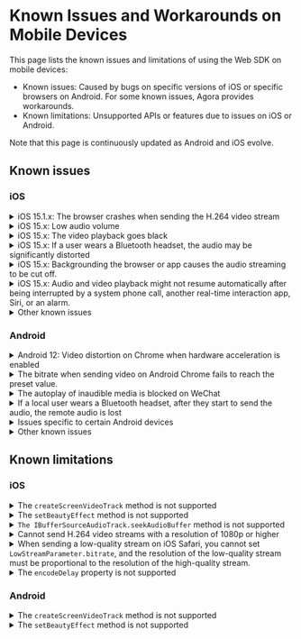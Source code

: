 # Known Issues and Workarounds on Mobile Devices

This page lists the known issues and limitations of using the Web SDK on mobile devices:
- Known issues: Caused by bugs on specific versions of iOS or specific browsers on Android. For some known issues, Agora provides workarounds.
- Known limitations: Unsupported APIs or features due to issues on iOS or Android.

<div class="alert info">Note that this page is continuously updated as Android and iOS evolve.</div>

## Known issues

### iOS

<details>
<summary>iOS 15.1.x: The browser crashes when sending the H.264 video stream</summary>
<p>

**Impact**: All browsers and apps that use WkWebView on iOS 15.1.x, such as Safari and Chrome.
</p>
<p>

**Details**: If you set `codec` as `'h264'` when calling `createClient`, the browsers on iOS 15.1.x crash after you send the video stream.
</p>
<p>

**Reason**: This issue happens due to the regression of the WebKit video encoder on iOS 15.1.x. For details, see [WebKit Bug 231505](https://bugs.webkit.org/show_bug.cgi?id=231505).
</p>
<p>

**Workaround**: Use the VP8 codec for video encoding.

```javascript
createClient({codec:'vp8', mode})
```
</p>
</details>

<details>
<summary>iOS 15.x: Low audio volume</summary>
<p>

**Impact**: All browsers and apps that use WkWebView on iOS 15.x, such as Safari and Chrome.</p>
<p>

**Details**: On iOS 15.x, after the local user subscribes to the `RemoteAudioTrack` and plays it, sometimes the audio is routed to the earpiece instead of the speaker, and the volume that the local user hear may be very low.</p>
<p>

**Reason**: This issue happens due to the regression of the WebKit audio module on iOS 15.x. For details, see [ WebKit Bug 230902](https://bugs.webkit.org/show_bug.cgi?id=230902).
</p>
<p>

**Workaround**: On iOS 15.x, use `WebAudio` to play the audio, and use `GainNode` to increase the audio volume level. Use the following workaround:
1. Upgrade to the Web SDK 4.9.0 or later versions.
2. Set the SDK private parameter `REMOTE_AUDIO_TRACK_USES_WEB_AUDIO` as `true`. The SDK uses `WebAudio` to play the remote audio stream. Sample code:
   ```javascript
   function isIOS15(ua){
       // Use UA to judge whether the iOS version is 15
   }

   if(isIOS15(navigator.userAgent)){
       AgoraRTC.setParameter("REMOTE_AUDIO_TRACK_USES_WEB_AUDIO", true);
   }
   ```
   </p>
   </details>

<details>
<summary>iOS 15.x: The video playback goes black</summary>
<p>

**Impact**: All browsers and apps that use WkWebView on iOS 15.x, such as Safari and Chrome.
</p>
<p>

**Details**: On iOS 15.x, if you play the video in DOM node and add some CSS properties (such as `transform` and `animation`) to the` video` element or its parent element, or if you change the CSS properties to redraw the video rendering area, sometimes the video goes black.
</p>
<p>

**Reason**: This issue happens due to the regression of the WebKit video renderer on iOS 15.x. For details, see [WebKit Bug 230902](https://bugs.webkit.org/show_bug.cgi?id=230902).
</p>
<p>

**Workaround**: Upgrade to the Web SDK v4.7.3 or later and minimize changes to the CSS properties of the `video` element and its parent elements.
</p>
</details>


<details>
<summary>iOS 15.x: If a user wears a Bluetooth headset, the audio may be significantly distorted</summary>
<p>

**Impact**: All browsers and apps that use WkWebView on iOS 15.x, such as Safari and Chrome.
</p>
<p>

**Reason**: This issue happens due to the regression of the WebKit audio playback module on iOS 15.x. For details, see [WebKit Bug 231422](https://bugs.webkit.org/show_bug.cgi?id=231422).
</p>
<p>

**Workaround**: Agora recommends that you add a prompt to remind users of possible audio distortion issues when they use a Bluetooth headset.
</p>
</details>

<details>
<summary>iOS 15.x: Backgrounding the browser or app causes the audio streaming to be cut off.</summary>
<p>

**Impact**: All browsers and apps that use WkWebView on iOS 15.x, such as Safari and Chrome.
</p>
<p>

**Reason**: This happens primarily due to this WebKit [bug](https://bugs.webkit.org/show_bug.cgi?id=231105). After the browser switches to the background, the `AudioContext` of `WebAudio` stops processing audio.
</p>
<p>

**Workaround**: Follow these steps to avoid this issue:
1. Upgrade to the Web SDK v4.7.3 or later versions.
2. When calling `createMicrophoneAudioTrack`, set `bypassWebAudio` as `true`. The Web SDK directly publishes the local audio stream without processing it through `WebAudio`.

   ```javascript
   const localAudioTrack = await AgoraRTC.createMicrophoneAudioTrack({bypassWebAudio: true});
   ```

   > Note that this workaround has a side effect. After applying this workaround, the audio mixing function (`MixingAudioTrack`) in the SDK fails.
   > </p>
   > </details>

<details>
<summary>iOS 15.x: Audio and video playback might not resume automatically after being interrupted by a system phone call, another real-time interaction app, Siri, or an alarm.</summary>
<p>

**Impact**: All browsers and apps that use WkWebView on iOS 15.x, such as Safari and Chrome.
</p>
<p>

**Reason**: Such interruptions can cause the state of the `video` and `audio` elements to be `paused`. After the interruption finishes, the state cannot be automatically switched back to `playing`, and even calling `HTMLMediaElement.play` cannot resume the media playback. See the WebKit bug [232599](https://bugs.webkit.org/show_bug.cgi?id=232599) and [226698](https://bugs.webkit.org/show_bug.cgi?id=226698) for more details.
</p>
<p>

**Workaround**: Upgrade to the Web SDK v4.7.3 or later versions. The SDK attempts to resume media playback after the interruption. Agora recommends that you add a prompt that instructs users to refresh the page.
</p>
</details>

<details>
<summary>Other known issues</summary>
<p>

- The volume of a remote user can change randomly on iOS 13 and 14.
- Switching between the front and rear cameras can momentarily rotate the video.
- The audio routing can change randomly. Sometimes, the audio is routed to the speakerphone when a headset is connected or to the earpiece when no headset is connected.
- If you call `getUserMedia` twice to get two tracks of the same media type, the first track goes muted or black.
- After a user switches to another app that uses the microphone or camera (such as Siri or Skype) and then switches back, the audio sampling or video capture fails.
   </p>
   </details>

### Android

<details>
<summary>Android 12: Video distortion on Chrome when hardware acceleration is enabled</summary>

<p>

**Impact**: The Chrome browser or Chromium kernel browser 97 or earlier on certain devices with Android 12, such as Pixel 3 and Pixel 4.
</p>
<p>

**Details**: If the Chrome browser on Android 12 enables the WebRTC `H264` or `VP8` hardware acceleration by default, video distortion can occur.
</p>
<p>

**Reason**: This issue happens due to the regression of the Chromium WebRTC video encoder. For details, see [Chromium issue 1237677](https://bugs.chromium.org/p/chromium/issues/detail?id=1237677).
</p>
<p>

**Workaround**: Chrome 97 fixed this issue. You can instruct users to upgrade to Chrome 97 or later versions.
</p>
</details>

<details>
<summary>The bitrate when sending video on Android Chrome fails to reach the preset value.</summary>
<p>

**Scope**: Certain Android devices, such as Xiaomi and OnePlus.
</p>
<p>

**Reason**: This is a hardware encoder issue. The bitrate fails to reach the preset value at a specific video encoding frame rate.
</p>
<p>

**Workaround**: In most cases, the bitrate is relatively lower when the frame rate is set as 15 fps. If you set the frame rate as 30 fps, the bitrate increases. So Agora recommends trying to set the frame rate as 30 fps when encountering a bitrate issue. However, setting the frame rate as fps may cause performance issues.
</p>
</details>

<details>
<summary>The autoplay of inaudible media is blocked on WeChat</summary>
<p>

**Impact**: The WeChat browser using Chromium 89 kernel
</p>
<p>

**Details**: The autoplay of inaudible media is blocked. Even after the user interacts with the webpage to resume the video playback, the autoplay block is still not removed.
</p>
<p>

**Reason**: This issue happens because the WeChat browser implements a custom autoplay policy.
</p>
<p>

**Workaround**: Follow these steps to avoid this issue:
1. Upgrade to the Web SDK v4.6.0 or later versions.
2. Listen to the `AgoraRTC.onAutoplayFailed` event. Instruct the user to click on the page to resume playback:

   ```javascript
   AgoraRTC.onAutoplayFailed = ()=>{
       document.alert('Please click the page to resume playback');
   }
   ```
   </p>
   </details>

<details>
<summary>If a local user wears a Bluetooth headset, after they start to send the audio, the remote audio is lost</summary>
<p>

**Scope**: Certain Xiaomi and OnePlus devices
</p>
<p>

**Details**: If a local user wears a Bluetooth headset, when the Bluetooth headset starts capturing the audio, there is a possibility that the remote audio is lost.
</p>
<p>

**Reason**: It may be due to the audio issue on Chromium regarding the profile switch of the Bluetooth.
</p>
<p>

**Workaround**: Agora recommends that you add a prompt to remind users of possible audio-loss issues when they use a Bluetooth headset.
</p>
</details>

<details>
<summary>Issues specific to certain Android devices</summary>
<p>

- On devices equipped with **MediaTek chips**, the Web SDK cannot encode and send video streams in H.264.
- On devices equipped with Huawei **HiSilicon Kirin** chips, if you use Chrome versions earlier than 88, the Web SDK cannot encode and send video streams in H.264.
- When receiving video streams on Chrome on **OnePlus 6**, if the screen turns off, the video can freeze.
- **Harmony OS** does not support sending the video stream of 180p.
   </p>
   </details>

<details>
<summary>Other known issues</summary>
<p>

- On some Android devices, the device labels might not be available.
- On some Android devices, tracks can end if the audio and video streams are interrupted by system phone calls or other audio or video calling apps. To resume the call, the Web SDK needs to re-capture the audio and video.
- On Android Chrome, the Web SDK cannot send high-quality and low-quality streams in H.264.
- On Android Chrome earlier than 90, the volume obtained by `getVolumeLevel` is 0, but the user can hear the audio.
- On Android system Webview versions from 55 to 75, the `decodeFrameRate` property stays 0.
   </p>
   </details>

## Known limitations

### iOS

<details>
<summary>The <code>createScreenVideoTrack</code> method is not supported</summary>
<p>

Reason: iOS Safari and WkWebView do not support the `mediaDevices.getDisplayMedia` method.
</p>
</details>

<details>
<summary>The <code>setBeautyEffect</code> method is not supported</summary>
<p>

Reason: WebGL is not well supported on iOS Safari and WkWebView, and the image enhancement algorithm can reduce the system performance below acceptable levels.
</p>
</details>

<details>
<summary><code>The IBufferSourceAudioTrack.seekAudioBuffer</code> method is not supported</summary>
<p>

Reason: `WebAudio` on iOS does not support this method.
</p>
</details>

<details>
<summary>Cannot send H.264 video streams with a resolution of 1080p or higher</summary>
<p>

Reason: The Web SDK uses the H.264 Baseline Profile for negotiation, so encoding and sending a video stream with a resolution of 1080p or higher is not supported on iOS.
</p>
</details>

<details>
<summary>When sending a low-quality stream on iOS Safari, you cannot set <code>LowStreamParameter.bitrate</code>, and the resolution of the low-quality stream must be proportional to the resolution of the high-quality stream.</summary>
<p>

Reason: iOS Safari and WkWebView do not support setting the frame rate with the `RTCRTPSender.setParameters` method. After compressing the resolution with the `scaleResolutionDownBy` property, the resolution of the low-quality stream stays proportional to the resolution of the high-quality stream.
</p>
</details>

<details>
<summary>The <code>encodeDelay</code> property is not supported</summary>
<p>

Reason: The `encodeDelay` property cannot be calculated through the `getStats` method of WebRTC on iOS.
</p>
</details>

### Android

<details>
<summary>The <code>createScreenVideoTrack</code> method is not supported</summary>
<p>

Reason: The `mediaDevices.getDisplayMedia` method is not implemented on mobile browsers and WkWebView.
</p>
</details>

<details>
<summary>The <code>setBeautyEffect</code> method is not supported</summary>
<p>

Reason: The image enhancement algorithm can reduce the system performance of mobile devices below acceptable levels.
</p>
</details>